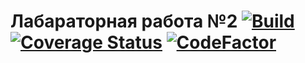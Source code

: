 # Лабараторная работа №2 [![Build](https://github.com/PotatoHD404/Laba2/actions/workflows/core_debug.yml/badge.svg?branch=dev)](https://github.com/PotatoHD404/Laba2/actions/workflows/core_debug.yml) [![Coverage Status](https://coveralls.io/repos/github/PotatoHD404/Laba2/badge.svg?branch=dev&t=FRz34f)](https://coveralls.io/github/PotatoHD404/Laba2?branch=dev) [![CodeFactor](https://www.codefactor.io/repository/github/potatohd404/laba2/badge/dev?s=7070b6c2745130c8d769c6930209d08fd1d14746)](https://www.codefactor.io/repository/github/potatohd404/laba2/overview/dev)

